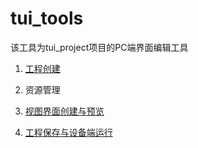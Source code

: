 # tui_tools
该工具为tui_project项目的PC端界面编辑工具

1. <a href="https://github.com/Yiqxin/tui_tools/edit/main" >工程创建</a>


2. 资源管理<a href="https://github.com/Yiqxin/tui_tools/edit/main" />


3. 视图界面创建与预览<a href="https://github.com/Yiqxin/tui_tools/edit/main" />


4. 工程保存与设备端运行<a href="https://github.com/Yiqxin/tui_tools/edit/main" />

 
